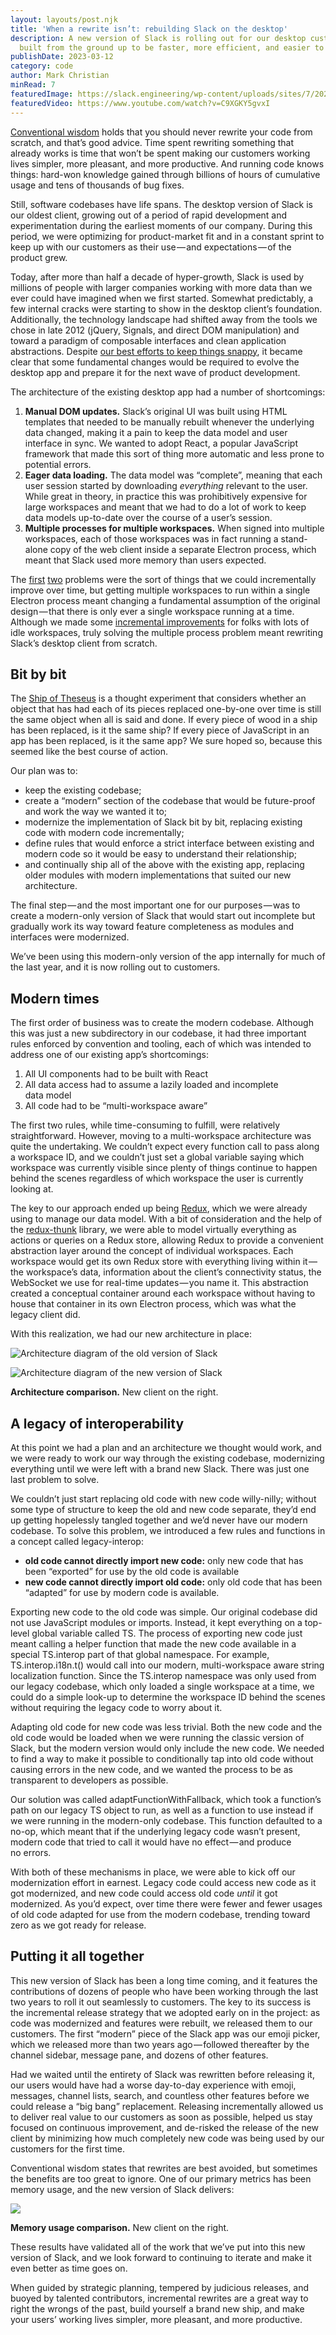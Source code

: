 ```yaml
---
layout: layouts/post.njk
title: 'When a rewrite isn’t: rebuilding Slack on the desktop'
description: A new version of Slack is rolling out for our desktop customers,
  built from the ground up to be faster, more efficient, and easier to work on.
publishDate: 2023-03-12
category: code
author: Mark Christian
minRead: 7
featuredImage: https://slack.engineering/wp-content/uploads/sites/7/2020/04/0_cgkWRCMtQXti3jbA-scaled-1.jpeg?resize=1536,1152
featuredVideo: https://www.youtube.com/watch?v=C9XGKY5gvxI
---
```


<!-- @format -->

<!--StartFragment-->

[Conventional wisdom](https://www.joelonsoftware.com/2000/04/06/things-you-should-never-do-part-i/) holds that you should never rewrite your code from scratch, and that’s good advice. Time spent rewriting something that already works is time that won’t be spent making our customers working lives simpler, more pleasant, and more productive. And running code knows things: hard-won knowledge gained through billions of hours of cumulative usage and tens of thousands of bug fixes.

Still, software codebases have life spans. The desktop version of Slack is our oldest client, growing out of a period of rapid development and experimentation during the earliest moments of our company. During this period, we were optimizing for product-market fit and in a constant sprint to keep up with our customers as their use — and expectations — of the product grew.

Today, after more than half a decade of hyper-growth, Slack is used by millions of people with larger companies working with more data than we ever could have imagined when we first started. Somewhat predictably, a few internal cracks were starting to show in the desktop client’s foundation. Additionally, the technology landscape had shifted away from the tools we chose in late 2012 (jQuery, Signals, and direct DOM manipulation) and toward a paradigm of composable interfaces and clean application abstractions. Despite [our best efforts to keep things snappy](https://slack.engineering/getting-to-slack-faster-with-incremental-boot), it became clear that some fundamental changes would be required to evolve the desktop app and prepare it for the next wave of product development.

The architecture of the existing desktop app had a number of shortcomings:

1. **Manual DOM updates.** Slack’s original UI was built using HTML templates that needed to be manually rebuilt whenever the underlying data changed, making it a pain to keep the data model and user interface in sync. We wanted to adopt React, a popular JavaScript framework that made this sort of thing more automatic and less prone to potential errors.
2. **Eager data loading.** The data model was “complete”, meaning that each user session started by downloading *everything* relevant to the user. While great in theory, in practice this was prohibitively expensive for large workspaces and meant that we had to do a lot of work to keep data models up-to-date over the course of a user’s session.
3. **Multiple processes for multiple workspaces.** When signed into multiple workspaces, each of those workspaces was in fact running a stand-alone copy of the web client inside a separate Electron process, which meant that Slack used more memory than users expected.

The [first](https://slack.engineering/rebuilding-slacks-emoji-picker-in-react) [two](https://slack.engineering/flannel-an-application-level-edge-cache-to-make-slack-scale) problems were the sort of things that we could incrementally improve over time, but getting multiple workspaces to run within a single Electron process meant changing a fundamental assumption of the original design — that there is only ever a single workspace running at a time. Although we made some [incremental improvements](https://slack.engineering/reducing-slacks-memory-footprint) for folks with lots of idle workspaces, truly solving the multiple process problem meant rewriting Slack’s desktop client from scratch.

## Bit by bit

The [Ship of Theseus](https://en.wikipedia.org/wiki/Ship_of_Theseus) is a thought experiment that considers whether an object that has had each of its pieces replaced one-by-one over time is still the same object when all is said and done. If every piece of wood in a ship has been replaced, is it the same ship? If every piece of JavaScript in an app has been replaced, is it the same app? We sure hoped so, because this seemed like the best course of action.

Our plan was to:

- keep the existing codebase;
- create a “modern” section of the codebase that would be future-proof and work the way we wanted it to;
- modernize the implementation of Slack bit by bit, replacing existing code with modern code incrementally;
- define rules that would enforce a strict interface between existing and modern code so it would be easy to understand their relationship;
- and continually ship all of the above with the existing app, replacing older modules with modern implementations that suited our new architecture.

The final step — and the most important one for our purposes — was to create a modern-only version of Slack that would start out incomplete but gradually work its way toward feature completeness as modules and interfaces were modernized.

We’ve been using this modern-only version of the app internally for much of the last year, and it is now rolling out to customers.

## Modern times

The first order of business was to create the modern codebase. Although this was just a new subdirectory in our codebase, it had three important rules enforced by convention and tooling, each of which was intended to address one of our existing app’s shortcomings:

1. All UI components had to be built with React
2. All data access had to assume a lazily loaded and incomplete data model
3. All code had to be “multi-workspace aware”

The first two rules, while time-consuming to fulfill, were relatively straightforward. However, moving to a multi-workspace architecture was quite the undertaking. We couldn’t expect every function call to pass along a workspace ID, and we couldn’t just set a global variable saying which workspace was currently visible since plenty of things continue to happen behind the scenes regardless of which workspace the user is currently looking at.

The key to our approach ended up being [Redux](https://redux.js.org/), which we were already using to manage our data model. With a bit of consideration and the help of the [redux-thunk](https://github.com/reduxjs/redux-thunk) library, we were able to model virtually everything as actions or queries on a Redux store, allowing Redux to provide a convenient abstraction layer around the concept of individual workspaces. Each workspace would get its own Redux store with everything living within it — the workspace’s data, information about the client’s connectivity status, the WebSocket we use for real-time updates — you name it. This abstraction created a conceptual container around each workspace without having to house that container in its own Electron process, which was what the legacy client did.

With this realization, we had our new architecture in place:

![Architecture diagram of the old version of Slack](https://d34u8crftukxnk.cloudfront.net/slackpress/prod/sites/7/1_cTUr99NpvxHSZWHfdxu-Rw.png)

![Architecture diagram of the new version of Slack](https://d34u8crftukxnk.cloudfront.net/slackpress/prod/sites/7/1_vzAu72QESmgToZY866HP8Q.png)

**Architecture comparison.** New client on the right.

## A legacy of interoperability

At this point we had a plan and an architecture we thought would work, and we were ready to work our way through the existing codebase, modernizing everything until we were left with a brand new Slack. There was just one last problem to solve.

We couldn’t just start replacing old code with new code willy-nilly; without some type of structure to keep the old and new code separate, they’d end up getting hopelessly tangled together and we’d never have our modern codebase. To solve this problem, we introduced a few rules and functions in a concept called legacy-interop:

- **old code cannot directly import new code:** only new code that has been “exported” for use by the old code is available
- **new code cannot directly import old code:** only old code that has been “adapted” for use by modern code is available.

Exporting new code to the old code was simple. Our original codebase did not use JavaScript modules or imports. Instead, it kept everything on a top-level global variable called TS. The process of exporting new code just meant calling a helper function that made the new code available in a special TS.interop part of that global namespace. For example, TS.interop.i18n.t() would call into our modern, multi-workspace aware string localization function. Since the TS.interop namespace was only used from our legacy codebase, which only loaded a single workspace at a time, we could do a simple look-up to determine the workspace ID behind the scenes without requiring the legacy code to worry about it.

Adapting old code for new code was less trivial. Both the new code and the old code would be loaded when we were running the classic version of Slack, but the modern version would only include the new code. We needed to find a way to make it possible to conditionally tap into old code without causing errors in the new code, and we wanted the process to be as transparent to developers as possible.

Our solution was called adaptFunctionWithFallback, which took a function’s path on our legacy TS object to run, as well as a function to use instead if we were running in the modern-only codebase. This function defaulted to a no-op, which meant that if the underlying legacy code wasn’t present, modern code that tried to call it would have no effect — and produce no errors.

With both of these mechanisms in place, we were able to kick off our modernization effort in earnest. Legacy code could access new code as it got modernized, and new code could access old code *until* it got modernized. As you’d expect, over time there were fewer and fewer usages of old code adapted for use from the modern codebase, trending toward zero as we got ready for release.

## Putting it all together

This new version of Slack has been a long time coming, and it features the contributions of dozens of people who have been working through the last two years to roll it out seamlessly to customers. The key to its success is the incremental release strategy that we adopted early on in the project: as code was modernized and features were rebuilt, we released them to our customers. The first “modern” piece of the Slack app was our emoji picker, which we released more than two years ago — followed thereafter by the channel sidebar, message pane, and dozens of other features.

Had we waited until the entirety of Slack was rewritten before releasing it, our users would have had a worse day-to-day experience with emoji, messages, channel lists, search, and countless other features before we could release a “big bang” replacement. Releasing incrementally allowed us to deliver real value to our customers as soon as possible, helped us stay focused on continuous improvement, and de-risked the release of the new client by minimizing how much completely new code was being used by our customers for the first time.

Conventional wisdom states that rewrites are best avoided, but sometimes the benefits are too great to ignore. One of our primary metrics has been memory usage, and the new version of Slack delivers:

![](https://d34u8crftukxnk.cloudfront.net/slackpress/prod/sites/7/1_d_U8PJR0MA5q8CYddSc18A.png)

**Memory usage comparison.** New client on the right.

These results have validated all of the work that we’ve put into this new version of Slack, and we look forward to continuing to iterate and make it even better as time goes on.

When guided by strategic planning, tempered by judicious releases, and buoyed by talented contributors, incremental rewrites are a great way to right the wrongs of the past, build yourself a brand new ship, and make your users’ working lives simpler, more pleasant, and more productive.

<!--EndFragment-->
